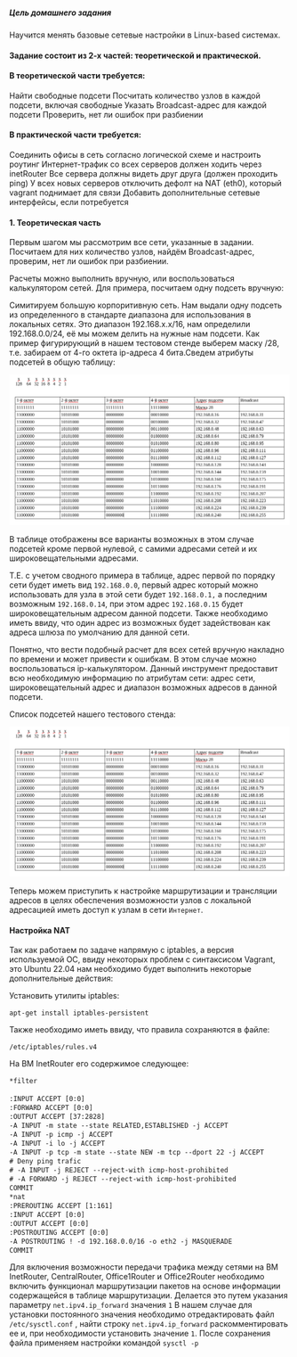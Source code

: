 ##### Цель домашнего задания

Научится менять базовые сетевые настройки в Linux-based системах.

#### Задание состоит из 2-х частей: теоретической и практической.

#### В теоретической части требуется: 
Найти свободные подсети
Посчитать количество узлов в каждой подсети, включая свободные
Указать Broadcast-адрес для каждой подсети
Проверить, нет ли ошибок при разбиении

#### В практической части требуется: 
Соединить офисы в сеть согласно логической схеме и настроить роутинг
Интернет-трафик со всех серверов должен ходить через inetRouter
Все сервера должны видеть друг друга (должен проходить ping)
У всех новых серверов отключить дефолт на NAT (eth0), который vagrant поднимает для связи
Добавить дополнительные сетевые интерфейсы, если потребуется

#### 1. Теоретическая часть

Первым шагом мы рассмотрим все сети, указанные в задании. Посчитаем для них количество узлов, найдём Broadcast-адрес, проверим, нет ли ошибок при разбиении.

Расчеты можно выполнить вручную, или воспользоваться калькулятором сетей. Для примера, посчитаем одну подсеть вручную:

Симитируем большую корпоритивную сеть. Нам выдали одну подсеть из определенного в стандарте диапазона для использования в локальных сетях. Это диапазон 192.168.x.x/16, нам определили 192.168.0.0/24, её мы можем делить на нужные нам подсети. Как пример фигурирующий в нашем тестовом стенде выберем маску /28, т.е. забираем от 4-го октета ip-адреса 4 бита.Сведем атрибуты подсетей в общую таблицу:

![Alt text](https://github.com/catalist3/otus/blob/master/task18NetArch/list_subnet_example.png?raw=true)

В таблице отображены все варианты возможных в этом случае подсетей кроме первой нулевой, с самими адресами сетей и их широковещательными адресами.

Т.Е. с учетом сводного примера в таблице, адрес первой по порядку сети будет иметь вид ```192.168.0.0```, первый адрес который можно использовать для узла в этой сети будет ```192.168.0.1,``` а последним возможным ```192.168.0.14```, при этом адрес ```192.168.0.15``` будет широковещательным адресом данной подсети. Также необходимо иметь ввиду, что один адрес из возможных будет задействован как адреса шлюза по умолчанию для данной сети.

Понятно, что вести подобный расчет для всех сетей вручную накладно по времени и может привести к ошибкам. В этом случае можно воспользоваться ip-калькулятором. Данный инструмент предоставит всю необходимую информацию по атрибутам сети: адрес сети, широковещательный адрес и диапазон возможных адресов в данной подсети.

Список подсетей нашего тестового стенда:

![Alt text](https://github.com/catalist3/otus/blob/master/task18NetArch/list_subnet_example.png?raw=true)

Теперь можем приступить к настройке маршрутизации и трансляции адресов в целях обеспечения возможности узлов с локальной адресацией иметь доступ к узлам в сети ```Интернет```.

#### Настройка NAT

Так как работаем по задаче напрямую с iptables, а версия используемой ОС, ввиду некоторых проблем с синтаксисом Vagrant, это Ubuntu 22.04 нам необходимо будет выполнить некоторые дополнительные действия:

Установить утилиты iptables:

```
apt-get install iptables-persistent
```
Также необходимо иметь ввиду, что правила сохраняются в файле:

```
/etc/iptables/rules.v4
```
На ВМ InetRouter его содержимое следующее:

```
*filter

:INPUT ACCEPT [0:0]
:FORWARD ACCEPT [0:0]
:OUTPUT ACCEPT [37:2828]
-A INPUT -m state --state RELATED,ESTABLISHED -j ACCEPT
-A INPUT -p icmp -j ACCEPT
-A INPUT -i lo -j ACCEPT
-A INPUT -p tcp -m state --state NEW -m tcp --dport 22 -j ACCEPT
# Deny ping trafic
# -A INPUT -j REJECT --reject-with icmp-host-prohibited
# -A FORWARD -j REJECT --reject-with icmp-host-prohibited
COMMIT
*nat
:PREROUTING ACCEPT [1:161]
:INPUT ACCEPT [0:0]	
:OUTPUT ACCEPT [0:0]
:POSTROUTING ACCEPT [0:0]
-A POSTROUTING ! -d 192.168.0.0/16 -o eth2 -j MASQUERADE
COMMIT
```
Для включения возможности передачи трафика между сетями на ВМ InetRouter, CentralRouter, Office1Router и Office2Router необходимо включить функционал маршрутизации пакетов на основе информации содержащейся в таблице маршрутизации. Делается это путем указания параметру ```net.ipv4.ip_forward``` значения ```1```
В нашем случае для установки постоянного значения необходимо отредактировать файл  ```/etc/sysctl.conf``` , найти строку ```net.ipv4.ip_forward``` раскомментировать ее и, при необходимости установить значение ```1```. После сохранения файла применяем настройки командой ```sysctl -p```
